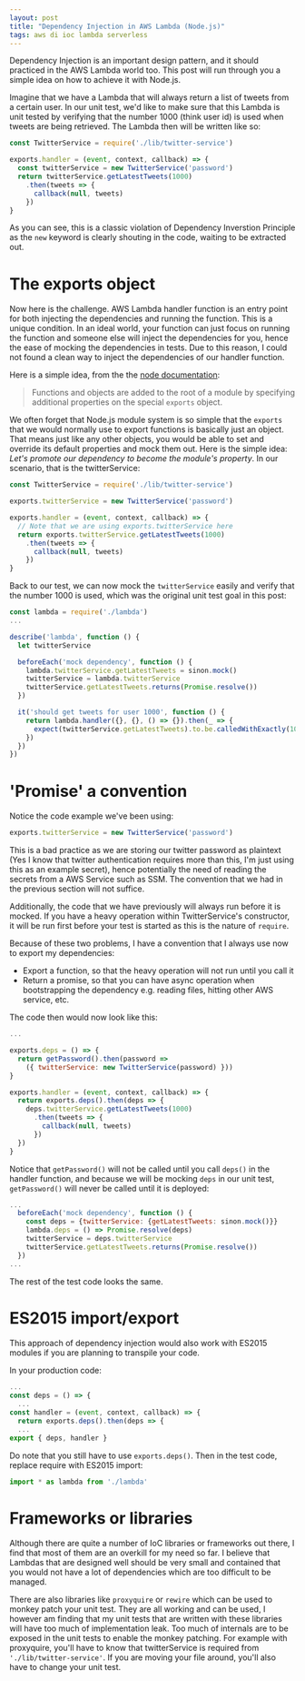 ```yaml
---
layout: post
title: "Dependency Injection in AWS Lambda (Node.js)"
tags: aws di ioc lambda serverless
---
```


Dependency Injection is an important design pattern, and it should practiced in the AWS Lambda world too.
This post will run through you a simple idea on how to achieve it with Node.js.

Imagine that we have a Lambda that will always return a list of tweets from a certain user.
In our unit test, we'd like to make sure that this Lambda is unit tested by verifying that
the number 1000 (think user id) is used when tweets are being retrieved. The Lambda then
will be written like so:

```javascript
const TwitterService = require('./lib/twitter-service')

exports.handler = (event, context, callback) => {
  const twitterService = new TwitterService('password')
  return twitterService.getLatestTweets(1000)
    .then(tweets => {
      callback(null, tweets)
    })
}
```

As you can see, this is a classic violation of Dependency Inverstion Principle as the `new` keyword is
clearly shouting in the code, waiting to be extracted out.

# The exports object

Now here is the challenge. AWS Lambda handler function is an entry point for both injecting the
dependencies and running the function. This
is a unique condition. In an ideal world, your function can just focus on running
the function and someone else will inject the dependencies for you, hence the ease of mocking
the dependencies in tests. Due to this reason, I could not found a clean way to inject
the dependencies of our handler function.

Here is a simple idea, from the the [node documentation](https://nodejs.org/api/modules.html#modules_modules):

> Functions and objects are added to the root of a module by specifying additional properties on the special `exports` object.

We often forget that Node.js module system is so simple that the `exports` that we would normally use
to export functions is basically just an object. That means just like any other objects, you would
be able to set and override its default properties and mock them out. Here is the simple idea:
*Let's promote our dependency to become the module's property*.
In our scenario, that is the twitterService:

```javascript
const TwitterService = require('./lib/twitter-service')

exports.twitterService = new TwitterService('password')

exports.handler = (event, context, callback) => {
  // Note that we are using exports.twitterService here
  return exports.twitterService.getLatestTweets(1000)
    .then(tweets => {
      callback(null, tweets)
    })
}
```

Back to our test, we can now mock the `twitterService` easily and verify that
the number 1000 is used, which was the original unit test goal in this post:

```javascript
const lambda = require('./lambda')
...

describe('lambda', function () { 
  let twitterService

  beforeEach('mock dependency', function () {
    lambda.twitterService.getLatestTweets = sinon.mock()
    twitterService = lambda.twitterService
    twitterService.getLatestTweets.returns(Promise.resolve())
  })

  it('should get tweets for user 1000', function () {
    return lambda.handler({}, {}, () => {}).then(_ => {
      expect(twitterService.getLatestTweets).to.be.calledWithExactly(1000)
    })
  })
})
```

# 'Promise' a convention

Notice the code example we've been using:

```javascript
exports.twitterService = new TwitterService('password')
```

This is a bad practice as we are storing our twitter password as plaintext (Yes I know that twitter
authentication requires more than this, I'm just using this as an example secret), hence potentially
the need of reading the secrets from a AWS Service such as SSM. The convention that we had 
in the previous section will not suffice.

Additionally, the code that we have previously will always run before it is mocked. If you have a
heavy operation within TwitterService's constructor, it will be run first before your test is started as
this is the nature of `require`.

Because of these two problems, I have a convention that I always use now to export my dependencies:

* Export a function, so that the heavy operation will not run until you call it
* Return a promise, so that you can have async operation when bootstrapping the dependency e.g. reading files, hitting other AWS service, etc.

The code then would now look like this:

```javascript
...

exports.deps = () => {
  return getPassword().then(password =>
    ({ twitterService: new TwitterService(password) }))
}

exports.handler = (event, context, callback) => {
  return exports.deps().then(deps => {
    deps.twitterService.getLatestTweets(1000)
      .then(tweets => {
        callback(null, tweets)
      })
  })
}
```

Notice that `getPassword()` will not be called until you call `deps()` in the handler function, and
because we will be mocking `deps` in our unit test, `getPassword()` will never be called until it is
deployed:

```javascript
...
  beforeEach('mock dependency', function () {
    const deps = {twitterService: {getLatestTweets: sinon.mock()}}
    lambda.deps = () => Promise.resolve(deps)
    twitterService = deps.twitterService
    twitterService.getLatestTweets.returns(Promise.resolve())
  })
...
```

The rest of the test code looks the same.

# ES2015 import/export

This approach of dependency injection would also work with ES2015 modules
if you are planning to transpile your code. 

In your production code:

```javascript
...
const deps = () => {
  ...
const handler = (event, context, callback) => {
  return exports.deps().then(deps => {
  ...
export { deps, handler }
```

Do note that you still have to use `exports.deps()`. Then in the test code, replace require with ES2015 import:

```javascript
import * as lambda from './lambda'
```

# Frameworks or libraries
Although there are quite a number of IoC libraries or frameworks out there, I find that
most of them are an overkill for my need so far. I believe that Lambdas that are designed
well should be very small and contained that you would not have a lot of dependencies which are
too difficult to be managed.

There are also libraries like `proxyquire` or `rewire` which can be used to monkey patch your unit test.
They are all working and can be used, I however am finding that my unit tests that are written with
these libraries will have too much of implementation leak.
Too much of internals are to be exposed in the unit tests to enable the monkey patching. For example with proxyquire,
you'll have to know that twitterService is required from `'./lib/twitter-service'`. If you are moving your file
around, you'll also have to change your unit test.
